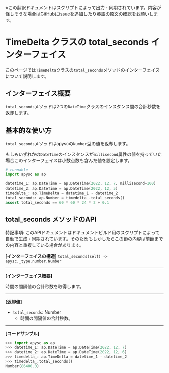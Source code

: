 <span class="inconspicuous-txt">※この翻訳ドキュメントはスクリプトによって出力・同期されています。内容が怪しそうな場合は<a href="https://github.com/simon-ritchie/apysc/issues" target="_blank">GitHubにissue</a>を追加したり[英語の原文](https://simon-ritchie.github.io/apysc/en/timedelta_total_seconds.html)の確認をお願いします。</span>

# TimeDelta クラスの total_seconds インターフェイス

このページでは`TimeDelta`クラスの`total_seconds`メソッドのインターフェイスについて説明します。

## インターフェイス概要

`total_seconds`メソッドは2つの`DateTime`クラスのインスタンス間の合計秒数を返却します。

## 基本的な使い方

`total_seconds`メソッドはapyscの`Number`型の値を返却します。

もしもいずれかの`DateTime`のインスタンスが`millisecond`属性の値を持っていた場合このインターフェイスは小数点数も含んだ値を設定します。

```py
# runnable
import apysc as ap

datetime_1: ap.DateTime = ap.DateTime(2022, 12, 7, millisecond=100)
datetime_2: ap.DateTime = ap.DateTime(2022, 12, 5)
timedelta_: ap.TimeDelta = datetime_1 - datetime_2
total_seconds: ap.Number = timedelta_.total_seconds()
assert total_seconds == 60 * 60 * 24 * 2 + 0.1
```

## total_seconds メソッドのAPI

<span class="inconspicuous-txt">特記事項: このAPIドキュメントはドキュメントビルド用のスクリプトによって自動で生成・同期されています。そのためもしかしたらこの節の内容は前節までの内容と重複している場合があります。</span>

**[インターフェイスの構造]** `total_seconds(self) -> apysc._type.number.Number`<hr>

**[インターフェイス概要]**

時間の間隔値の合計秒数を取得します。<hr>

**[返却値]**

- `total_seconds`: Number
  - 時間の間隔値の合計秒数。

<hr>

**[コードサンプル]**

```py
>>> import apysc as ap
>>> datetime_1: ap.DateTime = ap.DateTime(2022, 12, 7)
>>> datetime_2: ap.DateTime = ap.DateTime(2022, 12, 6)
>>> timedelta_: ap.TimeDelta = datetime_1 - datetime_2
>>> timedelta_.total_seconds()
Number(86400.0)
```